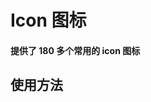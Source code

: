 <script setup>
import demo from './demo.vue'
import preview from '@/components/preview.vue'
</script>

# Icon 图标

#### 提供了 180 多个常用的 icon 图标

## 使用方法


<br/>
<demo/>